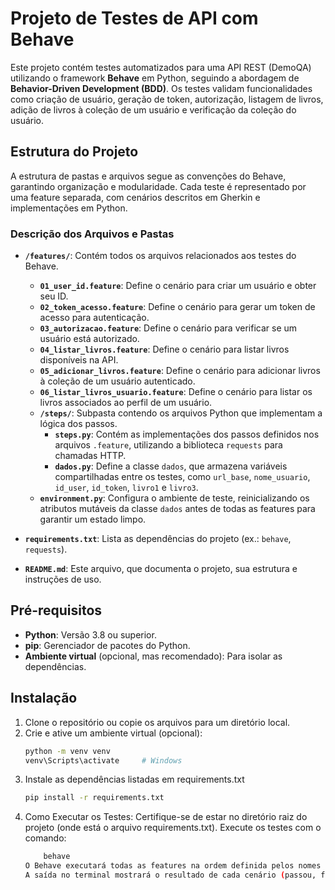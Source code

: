 # Projeto de Testes de API com Behave

Este projeto contém testes automatizados para uma API REST (DemoQA) utilizando o framework **Behave** em Python, seguindo a abordagem de **Behavior-Driven Development (BDD)**. Os testes validam funcionalidades como criação de usuário, geração de token, autorização, listagem de livros, adição de livros à coleção de um usuário e verificação da coleção do usuário.

## Estrutura do Projeto

A estrutura de pastas e arquivos segue as convenções do Behave, garantindo organização e modularidade. Cada teste é representado por uma feature separada, com cenários descritos em Gherkin e implementações em Python.


### Descrição dos Arquivos e Pastas

- **`/features/`**: Contém todos os arquivos relacionados aos testes do Behave.
  - **`01_user_id.feature`**: Define o cenário para criar um usuário e obter seu ID.
  - **`02_token_acesso.feature`**: Define o cenário para gerar um token de acesso para autenticação.
  - **`03_autorizacao.feature`**: Define o cenário para verificar se um usuário está autorizado.
  - **`04_listar_livros.feature`**: Define o cenário para listar livros disponíveis na API.
  - **`05_adicionar_livros.feature`**: Define o cenário para adicionar livros à coleção de um usuário autenticado.
  - **`06_listar_livros_usuario.feature`**: Define o cenário para listar os livros associados ao perfil de um usuário.
  - **`/steps/`**: Subpasta contendo os arquivos Python que implementam a lógica dos passos.
    - **`steps.py`**: Contém as implementações dos passos definidos nos arquivos `.feature`, utilizando a biblioteca `requests` para chamadas HTTP.
    - **`dados.py`**: Define a classe `dados`, que armazena variáveis compartilhadas entre os testes, como `url_base`, `nome_usuario`, `id_user`, `id_token`, `livro1` e `livro3`.
  - **`environment.py`**: Configura o ambiente de teste, reinicializando os atributos mutáveis da classe `dados` antes de todas as features para garantir um estado limpo.

- **`requirements.txt`**: Lista as dependências do projeto (ex.: `behave`, `requests`).

- **`README.md`**: Este arquivo, que documenta o projeto, sua estrutura e instruções de uso.

## Pré-requisitos

- **Python**: Versão 3.8 ou superior.
- **pip**: Gerenciador de pacotes do Python.
- **Ambiente virtual** (opcional, mas recomendado): Para isolar as dependências.

## Instalação

1. Clone o repositório ou copie os arquivos para um diretório local.
2. Crie e ative um ambiente virtual (opcional):
   ```bash
   python -m venv venv
   venv\Scripts\activate     # Windows
3. Instale as dependências listadas em requirements.txt
    ```bash
    pip install -r requirements.txt
4. Como Executar os Testes:
    Certifique-se de estar no diretório raiz do projeto (onde está o arquivo requirements.txt).
    Execute os testes com o comando:
    ```bash
        behave
    O Behave executará todas as features na ordem definida pelos nomes dos arquivos (prefixados com números para garantir a sequência correta: criação de usuário, geração de token, etc.).
    A saída no terminal mostrará o resultado de cada cenário (passou, falhou ou erro).